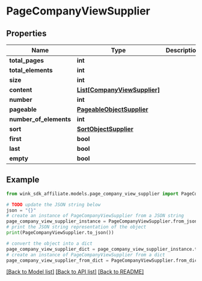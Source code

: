 # PageCompanyViewSupplier


## Properties

Name | Type | Description | Notes
------------ | ------------- | ------------- | -------------
**total_pages** | **int** |  | [optional] 
**total_elements** | **int** |  | [optional] 
**size** | **int** |  | [optional] 
**content** | [**List[CompanyViewSupplier]**](CompanyViewSupplier.md) |  | [optional] 
**number** | **int** |  | [optional] 
**pageable** | [**PageableObjectSupplier**](PageableObjectSupplier.md) |  | [optional] 
**number_of_elements** | **int** |  | [optional] 
**sort** | [**SortObjectSupplier**](SortObjectSupplier.md) |  | [optional] 
**first** | **bool** |  | [optional] 
**last** | **bool** |  | [optional] 
**empty** | **bool** |  | [optional] 

## Example

```python
from wink_sdk_affiliate.models.page_company_view_supplier import PageCompanyViewSupplier

# TODO update the JSON string below
json = "{}"
# create an instance of PageCompanyViewSupplier from a JSON string
page_company_view_supplier_instance = PageCompanyViewSupplier.from_json(json)
# print the JSON string representation of the object
print(PageCompanyViewSupplier.to_json())

# convert the object into a dict
page_company_view_supplier_dict = page_company_view_supplier_instance.to_dict()
# create an instance of PageCompanyViewSupplier from a dict
page_company_view_supplier_from_dict = PageCompanyViewSupplier.from_dict(page_company_view_supplier_dict)
```
[[Back to Model list]](../README.md#documentation-for-models) [[Back to API list]](../README.md#documentation-for-api-endpoints) [[Back to README]](../README.md)


